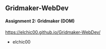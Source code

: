 ## Gridmaker-WebDev
#### Assignment 2: Gridmaker (DOM)

https://elchic00.github.io/Gridmaker-WebDev/

- elchic00
